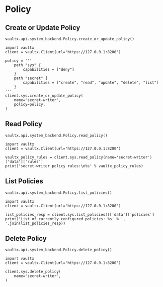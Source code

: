# Policy

## Create or Update Policy

`vaultx.api.system_backend.Policy.create_or_update_policy()`

```python3
import vaultx
client = vaultx.Client(url='https://127.0.0.1:8200')

policy = '''
    path "sys" {
        capabilities = ["deny"]
    }
    path "secret" {
        capabilities = ["create", "read", "update", "delete", "list"]
    }
'''
client.sys.create_or_update_policy(
    name='secret-writer',
    policy=policy,
)
```

## Read Policy

`vaultx.api.system_backend.Policy.read_policy()`

```python3
import vaultx
client = vaultx.Client(url='https://127.0.0.1:8200')

vaultx_policy_rules = client.sys.read_policy(name='secret-writer')['data']['rules']
print('secret-writer policy rules:\n%s' % vaultx_policy_rules)
```

## List Policies

`vaultx.api.system_backend.Policy.list_policies()`

```python3
import vaultx
client = vaultx.Client(url='https://127.0.0.1:8200')

list_policies_resp = client.sys.list_policies()['data']['policies']
print('List of currently configured policies: %s' % ', '.join(list_policies_resp))

```

## Delete Policy

`vaultx.api.system_backend.Policy.delete_policy()`

```python3
import vaultx
client = vaultx.Client(url='https://127.0.0.1:8200')

client.sys.delete_policy(
    name='secret-writer',
)
```